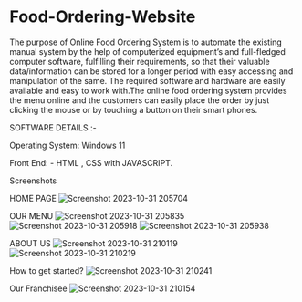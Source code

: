 # Food-Ordering-Website

         
The purpose of Online Food Ordering System is to automate the existing manual system by the 
help  of  computerized  equipment’s  and  full-fledged  computer  software,  fulfilling  their 
requirements, so that their valuable data/information can be stored for a longer period with easy 
accessing and manipulation of the same. The required software and hardware are easily available 
and easy to work with.The online food ordering system provides the menu online and the customers
can easily place the order by just clicking the mouse or by touching a button on their smart phones.
 
SOFTWARE DETAILS :-

Operating System: Windows 11

Front End: - HTML , CSS with JAVASCRIPT.

Screenshots

HOME PAGE
![Screenshot 2023-10-31 205704](https://github.com/Parbodh-Sharma/Food-Ordering-Website/assets/143329174/f2f687dc-068f-431b-867d-b610f05111bc)

OUR MENU
![Screenshot 2023-10-31 205835](https://github.com/Parbodh-Sharma/Food-Ordering-Website/assets/143329174/d1e1b1c1-840d-4b7f-bb95-b3059d12eebe)
![Screenshot 2023-10-31 205918](https://github.com/Parbodh-Sharma/Food-Ordering-Website/assets/143329174/6cca965f-ad21-46e4-a6c0-99ce496a8a15)
![Screenshot 2023-10-31 205938](https://github.com/Parbodh-Sharma/Food-Ordering-Website/assets/143329174/2fbdbf0d-64c2-4704-929f-2c9400d478b9)

ABOUT US
![Screenshot 2023-10-31 210119](https://github.com/Parbodh-Sharma/Food-Ordering-Website/assets/143329174/dd02a638-8634-4714-950b-c473a4da6fe0)
![Screenshot 2023-10-31 210219](https://github.com/Parbodh-Sharma/Food-Ordering-Website/assets/143329174/a67bc000-4bae-4f9b-b2ab-3050fc8e6880)

How to get started?
![Screenshot 2023-10-31 210241](https://github.com/Parbodh-Sharma/Food-Ordering-Website/assets/143329174/3664b582-7e1b-48f5-9beb-e3eaf11f26c3)

Our Franchisee
![Screenshot 2023-10-31 210154](https://github.com/Parbodh-Sharma/Food-Ordering-Website/assets/143329174/cce78e1a-f4b7-4a23-a852-c628fb381116)



